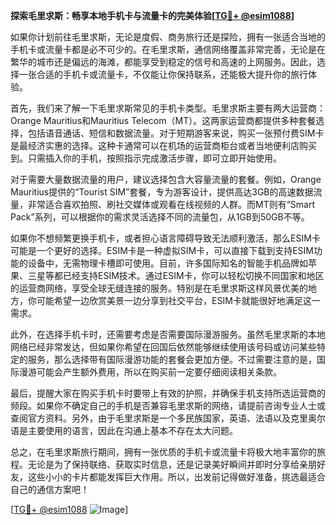 **探索毛里求斯：畅享本地手机卡与流量卡的完美体验[[TG💪+ @esim1088](https://t.me/s/esim1088)]**

如果你计划前往毛里求斯，无论是度假、商务旅行还是探险，拥有一张适合当地的手机卡或流量卡都是必不可少的。在毛里求斯，通信网络覆盖非常完善，无论是在繁华的城市还是偏远的海滩，都能享受到稳定的信号和高速的上网服务。因此，选择一张合适的手机卡或流量卡，不仅能让你保持联系，还能极大提升你的旅行体验。

首先，我们来了解一下毛里求斯常见的手机卡类型。毛里求斯主要有两大运营商：Orange Mauritius和Mauritius Telecom（MT）。这两家运营商都提供多种套餐选择，包括语音通话、短信和数据流量。对于短期游客来说，购买一张预付费SIM卡是最经济实惠的选择。这种卡通常可以在机场的运营商柜台或者当地便利店购买到。只需插入你的手机，按照指示完成激活步骤，即可立即开始使用。

对于需要大量数据流量的用户，建议选择包含大容量流量的套餐。例如，Orange Mauritius提供的“Tourist SIM”套餐，专为游客设计，提供高达3GB的高速数据流量，非常适合喜欢拍照、刷社交媒体或观看在线视频的人群。而MT则有“Smart Pack”系列，可以根据你的需求灵活选择不同的流量包，从1GB到50GB不等。

如果你不想频繁更换手机卡，或者担心语言障碍导致无法顺利激活，那么ESIM卡可能是一个更好的选择。ESIM卡是一种虚拟SIM卡，可以直接下载到支持ESIM功能的设备中，无需物理卡槽即可使用。目前，许多国际知名的智能手机品牌如苹果、三星等都已经支持ESIM技术。通过ESIM卡，你可以轻松切换不同国家和地区的运营商网络，享受全球无缝连接的服务。特别是在毛里求斯这样风景优美的地方，你可能希望一边欣赏美景一边分享到社交平台，ESIM卡就能很好地满足这一需求。

此外，在选择手机卡时，还需要考虑是否需要国际漫游服务。虽然毛里求斯的本地网络已经非常发达，但如果你希望在回国后依然能够继续使用该号码或访问某些特定的服务，那么选择带有国际漫游功能的套餐会更加方便。不过需要注意的是，国际漫游可能会产生额外费用，所以在购买前一定要仔细阅读相关条款。

最后，提醒大家在购买手机卡时要带上有效的护照，并确保手机支持所选运营商的频段。如果你不确定自己的手机是否兼容毛里求斯的网络，请提前咨询专业人士或查阅官方资料。另外，由于毛里求斯是一个多民族国家，英语、法语以及克里奥尔语是主要使用的语言，因此在沟通上基本不存在太大问题。

总之，在毛里求斯旅行期间，拥有一张优质的手机卡或流量卡将极大地丰富你的旅程。无论是为了保持联络、获取实时信息，还是记录美好瞬间并即时分享给亲朋好友，这些小小的卡片都能发挥巨大作用。所以，出发前记得做好准备，挑选最适合自己的通信方案吧！

[[TG💪+ @esim1088](https://t.me/s/esim1088) ![Image](https://i.postimg.cc/4NQfJmqS/Snipaste-2025-05-13-00-14-12.png)]
